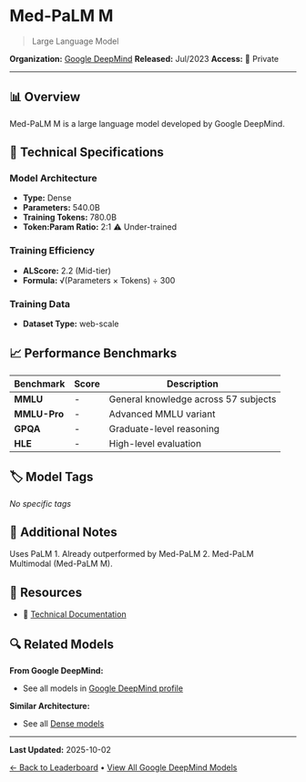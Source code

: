 # Med-PaLM M

> Large Language Model

**Organization:** [Google DeepMind](../../labs/google-deepmind.md)
**Released:** Jul/2023
**Access:** 🔴 Private

---

## 📊 Overview

Med-PaLM M is a large language model developed by Google DeepMind.

## 🔧 Technical Specifications

### Model Architecture
- **Type:** Dense
- **Parameters:** 540.0B
- **Training Tokens:** 780.0B
- **Token:Param Ratio:** 2:1 ⚠️ Under-trained

### Training Efficiency
- **ALScore:** 2.2 (Mid-tier)
- **Formula:** √(Parameters × Tokens) ÷ 300

### Training Data
- **Dataset Type:** web-scale

## 📈 Performance Benchmarks

| Benchmark | Score | Description |
|-----------|-------|-------------|
| **MMLU** | - | General knowledge across 57 subjects |
| **MMLU-Pro** | - | Advanced MMLU variant |
| **GPQA** | - | Graduate-level reasoning |
| **HLE** | - | High-level evaluation |

## 🏷️ Model Tags

_No specific tags_

## 📝 Additional Notes

Uses PaLM 1. Already outperformed by Med-PaLM 2. Med-PaLM Multimodal (Med-PaLM M).

## 🔗 Resources

- 📄 [Technical Documentation](https://arxiv.org/abs/2307.14334)

## 🔍 Related Models

**From Google DeepMind:**
- See all models in [Google DeepMind profile](../../labs/google-deepmind.md)

**Similar Architecture:**
- See all [Dense models](../../architectures/dense.md)

---

**Last Updated:** 2025-10-02

[← Back to Leaderboard](../../README.md) • [View All Google DeepMind Models](../../labs/google-deepmind.md)
